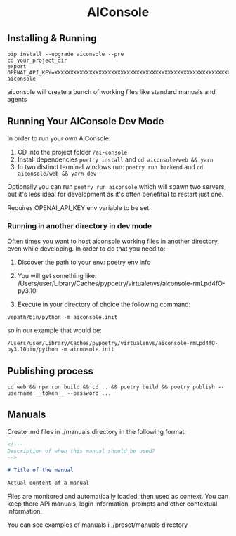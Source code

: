 <h1 align="center">AIConsole</h1>

## Installing & Running

```shell
pip install --upgrade aiconsole --pre
cd your_project_dir
export OPENAI_API_KEY=XXXXXXXXXXXXXXXXXXXXXXXXXXXXXXXXXXXXXXXXXXXXXXXXXXXXXXXXXXXXXXX
aiconsole
```

aiconsole will create a bunch of working files like standard manuals and agents

## Running Your AIConsole Dev Mode

In order to run your own AIConsole:

1. CD into the project folder `/ai-console`
2. Install dependencies `poetry install` and `cd aiconsole/web && yarn`
3. In two distinct terminal windows run: `poetry run backend` and `cd aiconsole/web && yarn dev`

Optionally you can run `poetry run aiconsole` which will spawn two servers, but it's less ideal for development as it's often benefitial to restart just one.

Requires OPENAI_API_KEY env variable to be set.

### Running in another directory in dev mode

Often times you want to host aiconsole working files in another directory, even while developing. In order to do that you need to:

1. Discover the path to your env:
poetry env info

2. You will get something like: /Users/user/Library/Caches/pypoetry/virtualenvs/aiconsole-rmLpd4fO-py3.10

3. Execute in your directory of choice the following command:

```shell
vepath/bin/python -m aiconsole.init
```

so in our example that would be:

```shell
/Users/user/Library/Caches/pypoetry/virtualenvs/aiconsole-rmLpd4fO-py3.10bin/python -m aiconsole.init
```

## Publishing process

```shell
cd web && npm run build && cd .. && poetry build && poetry publish --username __token__ --password ...
```

## Manuals

Create .md files in ./manuals directory in the following format:


```md
<!---
Description of when this manual should be used?
-->

# Title of the manual

Actual content of a manual
```

Files are monitored and automatically loaded, then used as context. You can keep there API manuals, login information, prompts and other contextual information.

You can see examples of manuals i ./preset/manuals directory

